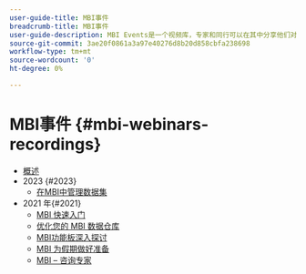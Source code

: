 ```yaml
---
user-guide-title: MBI事件
breadcrumb-title: MBI事件
user-guide-description: MBI Events是一个视频库，专家和同行可以在其中分享他们对Adobe Commerce的想法和想法。
source-git-commit: 3ae20f0861a3a97e40276d8b20d858cbfa238698
workflow-type: tm+mt
source-wordcount: '0'
ht-degree: 0%

---
```



# MBI事件  {#mbi-webinars-recordings}

+ [概述](overview.md)
+ 2023 {#2023}
   + [在MBI中管理数据集](2023/manage-data-sets.md)
+ 2021 年{#2021}
   + [MBI 快速入门](2021-22/getting-started.md)
   + [优化您的 MBI 数据仓库](2021-22/optimize-data-warehouse.md)
   + [MBI功能板深入探讨](2021-22/dashboards-deep-dive.md)
   + [MBI 为假期做好准备](2021-22/holiday-readiness.md)
   + [MBI – 咨询专家](2021-22/ask-expert.md)

<!--+ Commerce Events {#commerce-events}
  + [Overview](commerce-events/overview.md)
  + 2022 {#2022}
    + [Top Tips and Tricks for Adobe Campaign Standard](customer-journeys/2022/tips-and-tricks.md)
    + [Develop and customize data models in Adobe [!DNL Campaign Classic]](customer-journeys/2022/data-models.md)

+ Data and insights {#commerce-release-updates}
  + [Overview](commerce-release-updates/overview.md)
  + 2022 {#2022}
    + [Innovations and trends](data-and-insights/2022/innovations.md)
    + [Sensei and Analysis Workspace](data-and-insights/2022/sensei.md)
    + [Personalize and automate with Adobe Target](data-and-insights/2022/personalize.md)
    + [Analytics and Target applications for Mobile and Apps](data-and-insights/2022/mobile-and-apps.md)
    + [Cross Device Analytics and Customer Journey Analytics](data-and-insights/2022/cross-device-analytics.md) -->